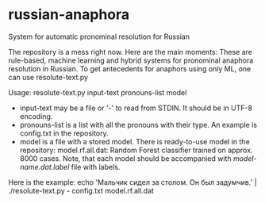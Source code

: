 russian-anaphora
================

System for automatic pronominal resolution for Russian

The repository is a mess right now. Here are the main moments:
These are rule-based, machine learning and hybrid systems for pronominal anaphora resolution in Russian.
To get antecedents for anaphors using only ML, one can use resolute-text.py

Usage: resolute-text.py input-text pronouns-list model

* input-text may be a file or '-' to read from STDIN. It should be in UTF-8 encoding.
* pronouns-list is a list with all the pronouns with their type. An example is config.txt in the repository.
* model is a file with a stored model. There is ready-to-use model in the repository: model.rf.all.dat: Random Forest classifier trained on approx. 8000 cases.
Note, that each model should be accompanied with *model-name.dat.label* file with labels.

Here is the example:
echo 'Мальчик сидел за столом. Он был задумчив.' | ./resolute-text.py - config.txt model.rf.all.dat
